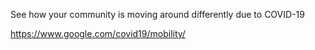 See how your community is moving around differently due to COVID-19

https://www.google.com/covid19/mobility/